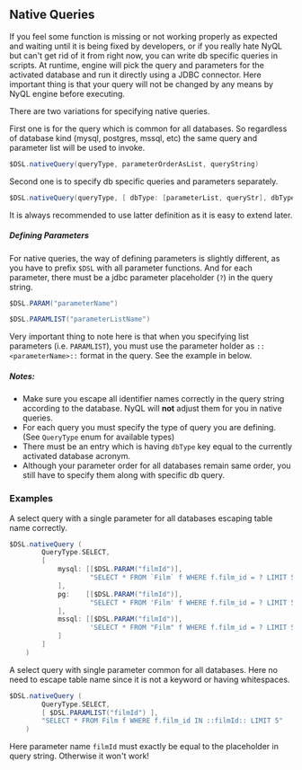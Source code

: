 ## Native Queries

If you feel some function is missing or not working properly as expected and waiting until it is being fixed
by developers, or if you really hate NyQL but can't get rid of it from right now, you can write db specific
queries in scripts. At runtime, engine will pick the query and parameters for the activated database and run it
directly using a JDBC connector. Here important thing is that your query will not be changed by any means by NyQL engine
before executing.

There are two variations for specifying native queries.

First one is for the query which is common for all databases. So regardless of database kind (mysql, postgres, mssql, etc)
the same query and parameter list will be used to invoke.

```groovy
$DSL.nativeQuery(queryType, parameterOrderAsList, queryString)
```

Second one is to specify db specific queries and parameters separately.

```groovy
$DSL.nativeQuery(queryType, [ dbType: [parameterList, queryStr], dbType2: [...], ... ])
```

It is always recommended to use latter definition as it is easy to extend later.

##### Defining Parameters
 For native queries, the way of defining parameters is slightly different, as you have to prefix `$DSL` with all parameter functions.
 And for each parameter, there must be a jdbc parameter placeholder (`?`) in the query string.

```groovy
$DSL.PARAM("parameterName")

$DSL.PARAMLIST("parameterListName")
```

 Very important thing to note here is that when you specifying list parameters (i.e. `PARAMLIST`), you must use the parameter holder
 as `::<parameterName>::` format in the query. See the example in below.


##### Notes:
 * Make sure you escape all identifier names correctly in the query string according to the database. NyQL will __not__ adjust them for you in native queries.
 * For each query you must specify the type of query you are defining. (See `QueryType` enum for available types)
 * There must be an entry which is having `dbType` key equal to the currently activated database acronym.
 * Although your parameter order for all databases remain same order, you still have to specify them along with specific db query.


### Examples

A select query with a single parameter for all databases escaping table name correctly.

```groovy
$DSL.nativeQuery (
        QueryType.SELECT,
        [
            mysql: [[$DSL.PARAM("filmId")],
                    "SELECT * FROM `Film` f WHERE f.film_id = ? LIMIT 5"
            ],
            pg:    [[$DSL.PARAM("filmId")],
                    "SELECT * FROM 'Film' f WHERE f.film_id = ? LIMIT 5"
            ],
            mssql: [[$DSL.PARAM("filmId")],
                    'SELECT * FROM "Film" f WHERE f.film_id = ? LIMIT 5'
            ]
        ]
    )
```

A select query with single parameter common for all databases. Here no need to escape table name since it is not a keyword or
having whitespaces.

```groovy
$DSL.nativeQuery (
        QueryType.SELECT,
        [ $DSL.PARAMLIST("filmId") ],
        "SELECT * FROM Film f WHERE f.film_id IN ::filmId:: LIMIT 5"
    )
```

Here parameter name `filmId` must exactly be equal to the placeholder in query string. Otherwise it won't work!
